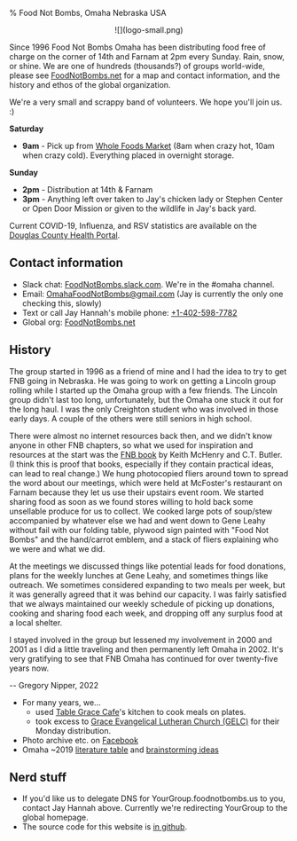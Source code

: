% Food Not Bombs, Omaha Nebraska USA

<div style="text-align:center">
![](logo-small.png)
</div>

Since 1996 Food Not Bombs Omaha has been distributing food free of charge
on the corner of 14th and Farnam at 2pm every Sunday. Rain, snow, or shine.
We are one of hundreds (thousands?) of groups world-wide, please
see [FoodNotBombs.net](https://foodnotbombs.net) for a map and contact information,
and the history and ethos of the global organization.

We're a very small and scrappy band of volunteers. We hope you'll join us. :)

**Saturday**

* **9am** - Pick up from [Whole Foods Market](https://goo.gl/maps/tnmXQJEWuY543sEA8)
	(8am when crazy hot, 10am when crazy cold). Everything placed in overnight storage.

**Sunday**

* **2pm** - Distribution at 14th & Farnam
* **3pm** - Anything left over taken to Jay's chicken lady or Stephen Center or Open Door Mission
  or given to the wildlife in Jay's back yard.

Current COVID-19, Influenza, and RSV statistics are available on the
[Douglas County Health Portal](https://www.douglascountyhealthportal.com).

## Contact information

* Slack chat: [FoodNotBombs.slack.com](https://bit.ly/2ESIdWp). We're in the #omaha channel.
* Email: [OmahaFoodNotBombs@gmail.com](mailto:OmahaFoodNotBombs@gmail.com) (Jay is currently the only one checking this, slowly)
* Text or call Jay Hannah's mobile phone: [+1-402-598-7782](tel:+1-402-598-7782)
* Global org: [FoodNotBombs.net](https://foodnotbombs.net)

## History

The group started in 1996 as a friend of mine and I had the idea to try to
get FNB going in Nebraska. He was going to work on getting a Lincoln group
rolling while I started up the Omaha group with a few friends. The Lincoln group
didn't last too long, unfortunately, but the Omaha one stuck it out for the long
haul. I was the only Creighton student who was involved in those early days. A
couple of the others were still seniors in high school.

There were almost no internet resources back then, and we didn't know anyone
in other FNB chapters, so what we used for inspiration and resources at the
start was the [FNB book](https://www.amazon.com/Food-Not-Bombs-C-Butler/dp/1884365213)
by Keith McHenry and C.T. Butler. (I think this is proof
that books, especially if they contain practical ideas, can lead to real
change.) We hung photocopied fliers around town to spread the word about our
meetings, which were held at McFoster's restaurant on Farnam because they let us
use their upstairs event room. We started sharing food as soon as we found
stores willing to hold back some unsellable produce for us to collect. We cooked
large pots of soup/stew accompanied by whatever else we had and went down to
Gene Leahy without fail with our folding table, plywood sign painted with "Food
Not Bombs" and the hand/carrot emblem, and a stack of fliers explaining who we
were and what we did.

At the meetings we discussed things like potential leads for food donations,
plans for the weekly lunches at Gene Leahy, and sometimes things like outreach.
We sometimes considered expanding to two meals per week, but it was generally
agreed that it was behind our capacity. I was fairly satisfied that we always
maintained our weekly schedule of picking up donations, cooking and sharing food
each week, and dropping off any surplus food at a local shelter.

I stayed involved in the group but lessened my involvement in 2000 and 2001
as I did a little traveling and then permanently left Omaha in 2002. It's very
gratifying to see that FNB Omaha has continued for over twenty-five years
now.

-- Gregory Nipper, 2022

* For many years, we...
  * used [Table Grace Cafe](https://tablegracecafe.com)'s kitchen to cook meals on plates.
  * took excess to [Grace Evangelical Lutheran Church (GELC)](https://goo.gl/maps/SKfDZyHZEcXtY9UA8)
		for their Monday distribution.
* Photo archive etc. on [Facebook](https://m.facebook.com/groups/6551777294)
* Omaha ~2019 [literature table](https://drive.google.com/drive/u/1/folders/1kCqt1xnC0jgje4LrsfmTYVf4T4hnq9-e)
	and [brainstorming ideas](https://docs.google.com/document/d/10wKtI4xCD6gpSQrapMkNhgA0n4ES832eIrFNqsISvG0)

## Nerd stuff

* If you'd like us to delegate DNS for YourGroup.foodnotbombs.us to you, contact Jay Hannah above.
	Currently we're redirecting YourGroup to the global homepage.
* The source code for this website is [in github](https://github.com/jhannah/omaha.foodnotbombs.us).
